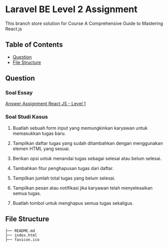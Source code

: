 # Laravel BE Level 2 Assignment

This branch store solution for Course A Comprehensive Guide to Mastering React.js

## Table of Contents

- [Question](#question)
- [File Structure](#file-structure)

## Question

### Soal Essay

[Answer Assignment React JS - Level 1](https://docs.google.com/document/d/1rvPecNK-5qxr3x3824Z2-UllL5YQQlg_2-nJxgiLzmY/edit?usp=sharing)

### Soal Studi Kasus

1. Buatlah sebuah form input yang memungkinkan karyawan untuk memasukkan tugas baru.

2. Tampilkan daftar tugas yang sudah ditambahkan dengan menggunakan elemen HTML yang sesuai.

3. Berikan opsi untuk menandai tugas sebagai selesai atau belum selesai.

4. Tambahkan fitur penghapusan tugas dari daftar.

5. Tampilkan jumlah total tugas yang belum selesai.

6. Tampilkan pesan atau notifikasi jika karyawan telah menyelesaikan semua tugas.

7. Buatlah tombol untuk menghapus semua tugas sekaligus.

## File Structure

```
├── README.md
├── index.html
├── favicon.ico
```
